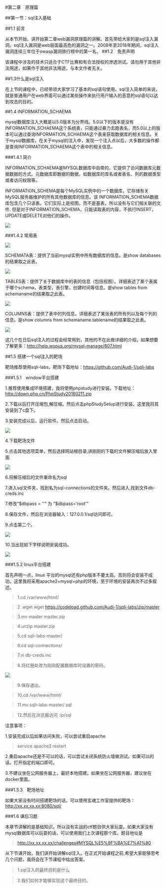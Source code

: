 <!--
author: maomao
date: 2019-01-21
title: 2.1 SQL注入基础篇
category: web安全入门
status: publish
summary:ql注入漏洞是web层面最高危的漏洞之一。2008年至2018年期间，sql注入漏洞连续三年位于owasp漏洞排行榜中的第一名。
-->

#第二章　原理篇

##第一节：sql注入基础

##1.1 前言

从本节开始，讲开始第二章web漏洞原理篇的讲解。首先带给大家的是sql注入漏洞。sql注入漏洞是web层面最高危的漏洞之一。2008年至2018年期间，sql注入漏洞连续三年位于owasp漏洞排行榜中的第一名。
##1.2　免责声明

该课程中涉及的技术只适合于CTF比赛和有合法授权的渗透测试。请勿用于其他非法用途，如果作于其他非法用途，与本文作者无关。

##1.3什么是sql注入

在上节的课程中，已经带领大家学习了基本的sql语句使用。sql注入简单的来说，就是普通用户在web界面可以通过某些操作来执行用户输入的恶意的sql语句以达到攻击的目的。

##1.4 INFORMATION_SCHAEMA

mysql数据库注入大概是以5.0版本为分界线。5.0以下的版本是没有INFORMATION_SCHAEMA这个系统表，只能通过暴力去跑表名，而5.0以上的版本可以通过查询INFORMATION_SCHAEMA这个表来获取数据库的相关信息。关于mysql数据库，在关于mysql的注入中，发现一个注入点以后，大多数的操作都是查询INFORMATION_SCHAEMA这个表中的相关信息。

###1.4.1 简介

INFORMATION_SCHAEMA是MYSQL数据库中自带的，它提供了访问数据库元数据数据的方式。元数据库即数据的数据，如数据库的库名或者表名、列的数据类型或者访问权限等。

INFORMATION_SCHEMA是每个MySQL实例中的一个数据库，它存储有关MySQL服务器维护的所有其他数据库的信息。该 INFORMATION_SCHEMA数据库包含几个只读表。它们实际上是视图，而不是基表，所以没有与它们相关联的文件.
但是对于INFORMATION_SCHEMA，只能读取表的内容，不执行INSERT， UPDATE或DELETE对他们的操作。

![](img/2.1/1.png)

###1.4.2 常用表

![](img/2.1/2.png)

SCHEMATA表：提供了当前mysql实例中所有数据库的信息。是show databases的结果取之此表。

![](img/2.1/3.png)

TABLES表：提供了关于数据库中的表的信息（包括视图）。详细表述了某个表属于哪个schema，表类型，表引擎，创建时间等信息。是show tables from schemaname的结果取之此表。

![](img/2.1/4.png)

COLUMNS表：提供了表中的列信息。详细表述了某张表的所有列以及每个列的信息。是show columns from schemaname.tablename的结果取之此表。

![](img/2.1/5.png)

这几个在日后sql注入的过程会经常用到，其他的不在此做详细的介绍，如果想要了解更多：http://help.wopus.org/mysql-manage/607.html

##1.5 搭建一个sql注入的靶场

靶场推荐使用sqli-labs。靶场下载地址：https://github.com/Audi-1/sqli-labs

###1.5.1　window平台搭建

1.推荐使用集成环境搭建，我将使用phpstudy进行安装。下载地址：http://down.php.cn/PhpStudy20180211.zip

2.下载以后打开压缩包,解压缩。然后点击phpStudySetup进行安装。这里我将其安装到了c盘下。

3.安装完成以后，运行软件。然后点击启动。

![](img/2.1/7.png)

4.下载靶场文件

5.点击其他选项菜单，然后选择网站根目录,讲刚刚的下载的文件解压缩后放入里面

![](img/2.1/8.png)

6.将解压缩后的文件重命名为sql

7.进入sql文件夹，找到名为sql-connections的文件夹。然后进入,找到文件db-creds.inc

7.修改“$dbpass = ''" 为 “$dbpass='root'”

8.保存文件，然后在浏览器输入：127.0.0.1/sql访问即可。

9.点击第二个。

![](img/2.1/9.png)

10.当出现如下字样说明安装成功。

![](img/2.1/10.png)


###1.5.2 linux平台搭建

首先声明一点，linux 平台的mysql还有php版本不要太高。否则将会安装不成功。这里我将采用apache2+mysql+php的环境，至于环境的安装再次不过多叙述。

>1.cd  /var/www/html/

>2 .wget   wget https://codeload.github.com/Audi-1/sqli-labs/zip/master

>3.mv master master.zip

>4.unzip master.zip

>5.cd sqli-labs-master/

>6.cd sql-connections/

>7.vi db-creds.inc

>8.将红圈处改为刚刚配置数据库时设置的密码。

![](img/2.1/6.png)

>9.保存退出。

>10.cd /var/www/html/

>11.mv sqli-labs-master/ sql

>12.然后在浏览器访问 :ip/sql　

注意事项：

1.安装完成以后如果访问失败，可以尝试重启apache

>service apache2 restart

2.重启apache还是不可以的话，可以尝试关闭系统防火墙做测试。如果可以的话，打开指定的端口即可。

3.不建议坐在公网服务器上，最好本地搭建。如果坐在公网服务器，建议坐在docker里面。

###1.5.3　靶场地址

如果大家没有时间搭建靶场的话，可以使用玄魂工作室提供的靶场：http://xx.xx.xx.xx:8080/sql/

###1.6  课后习题

本章节讲解的是基础知识，所以没有实战的ctf题目供大家玩耍。如果大家没有mysql数据库可以玩耍的话，可以使用我们上次课程那个库。题目地址是

> http://xx.xx.xx.xx/challenges#MYSQL%E5%9F%BA%E7%A1%80

从下节课开始，我们讲开始讲解sql注入。在正式开始课程之前,希望大家能够思考几个问题，我将会在下节课程中给出答案。

>1.sql注入的最终目的是什么

>2.我们如何才能够实现这个最终目的。
